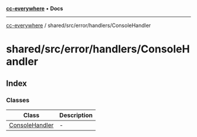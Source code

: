 [**cc-everywhere**](../../../../../index.md) • **Docs**

***

[cc-everywhere](../../../../../index.md) / shared/src/error/handlers/ConsoleHandler

# shared/src/error/handlers/ConsoleHandler

## Index

### Classes

| Class | Description |
| ------ | ------ |
| [ConsoleHandler](classes/ConsoleHandler.md) | - |
